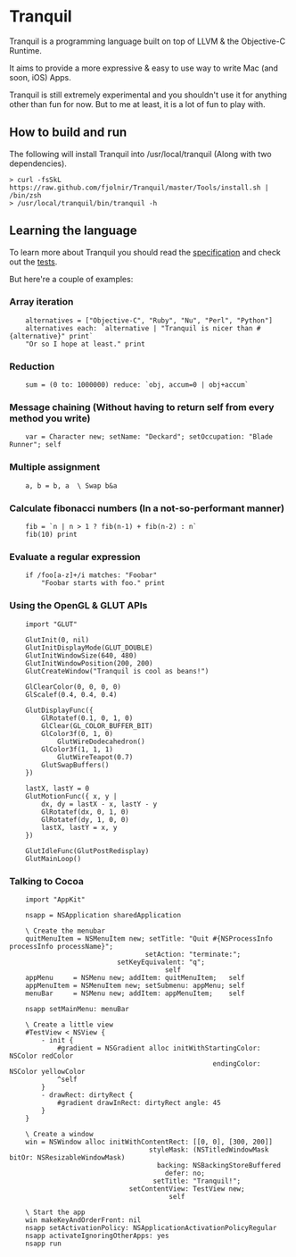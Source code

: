 # Tranquil

Tranquil is a programming language built on top of LLVM & the Objective-C Runtime.

It aims to provide a more expressive & easy to use way to write Mac (and soon, iOS) Apps.

Tranquil is still extremely experimental and you shouldn't use it for anything other than fun for now. But to me at least, it is a lot of fun to play with.

## How to build and run

The following will install Tranquil into /usr/local/tranquil (Along with two dependencies).

    > curl -fsSkL https://raw.github.com/fjolnir/Tranquil/master/Tools/install.sh | /bin/zsh
    > /usr/local/tranquil/bin/tranquil -h

## Learning the language

To learn more about Tranquil you should read the [specification](https://github.com/fjolnir/Tranquil/blob/master/Docs/Tranquil%20Spec.md) and check out the [tests](https://github.com/fjolnir/Tranquil/blob/master/Tests).

But here're a couple of examples:

### Array iteration

```st
    alternatives = ["Objective-C", "Ruby", "Nu", "Perl", "Python"]
    alternatives each: `alternative | "Tranquil is nicer than #{alternative}" print`
    "Or so I hope at least." print
```

### Reduction

```st
    sum = (0 to: 1000000) reduce: `obj, accum=0 | obj+accum`
```

### Message chaining (Without having to return self from every method you write)

```st
    var = Character new; setName: "Deckard"; setOccupation: "Blade Runner"; self
```

### Multiple assignment

```st
    a, b = b, a  \ Swap b&a
```

### Calculate fibonacci numbers (In a not-so-performant manner)

```st
    fib = `n | n > 1 ? fib(n-1) + fib(n-2) : n`
    fib(10) print
```

### Evaluate a regular expression

```st
    if /foo[a-z]+/i matches: "Foobar"
        "Foobar starts with foo." print
```

### Using the OpenGL & GLUT APIs

```st
    import "GLUT"
    
    GlutInit(0, nil)
    GlutInitDisplayMode(GLUT_DOUBLE)
    GlutInitWindowSize(640, 480)
    GlutInitWindowPosition(200, 200)
    GlutCreateWindow("Tranquil is cool as beans!")
    
    GlClearColor(0, 0, 0, 0)
    GlScalef(0.4, 0.4, 0.4)
    
    GlutDisplayFunc({
        GlRotatef(0.1, 0, 1, 0)
        GlClear(GL_COLOR_BUFFER_BIT)
        GlColor3f(0, 1, 0)
            GlutWireDodecahedron()
        GlColor3f(1, 1, 1)
            GlutWireTeapot(0.7)
        GlutSwapBuffers()
    })
    
    lastX, lastY = 0
    GlutMotionFunc({ x, y |
        dx, dy = lastX - x, lastY - y
        GlRotatef(dx, 0, 1, 0)
        GlRotatef(dy, 1, 0, 0)
        lastX, lastY = x, y
    })
    
    GlutIdleFunc(GlutPostRedisplay)
    GlutMainLoop()
```

### Talking to Cocoa

```st
    import "AppKit"
    
	nsapp = NSApplication sharedApplication
	
	\ Create the menubar
	quitMenuItem = NSMenuItem new; setTitle: "Quit #{NSProcessInfo processInfo processName}";
	                              setAction: "terminate:";
	                       setKeyEquivalent: "q";
	                                   self
	appMenu     = NSMenu new; addItem: quitMenuItem;   self
	appMenuItem = NSMenuItem new; setSubmenu: appMenu; self
	menuBar     = NSMenu new; addItem: appMenuItem;    self
	
	nsapp setMainMenu: menuBar
	
	\ Create a little view
	#TestView < NSView {
	    - init {
	        #gradient = NSGradient alloc initWithStartingColor: NSColor redColor
	                                               endingColor: NSColor yellowColor
	        ^self
	    }
	    - drawRect: dirtyRect {
	        #gradient drawInRect: dirtyRect angle: 45
	    }
	}
		
	\ Create a window
	win = NSWindow alloc initWithContentRect: [[0, 0], [300, 200]]
	                               styleMask: (NSTitledWindowMask bitOr: NSResizableWindowMask)
	                                 backing: NSBackingStoreBuffered
	                                   defer: no;
	                                setTitle: "Tranquil!";
	                          setContentView: TestView new;
	                                    self
	
	\ Start the app
	win makeKeyAndOrderFront: nil
	nsapp setActivationPolicy: NSApplicationActivationPolicyRegular
	nsapp activateIgnoringOtherApps: yes
	nsapp run
```
